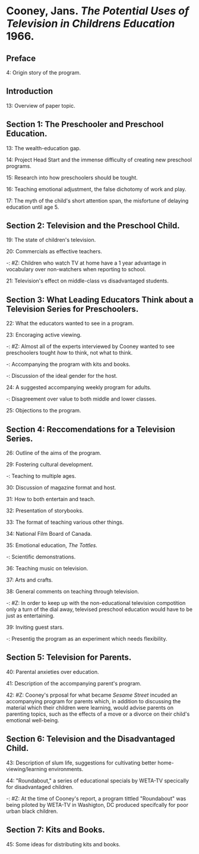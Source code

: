 # Cooney, Jans. _The Potential Uses of Television in Childrens Education_ 1966.  

## Preface  

4: Origin story of the program.  

## Introduction  

13: Overview of paper topic.  

## Section 1: The Preschooler and Preschool Education.  

13: The wealth-education gap.  

14: Project Head Start and the immense difficulty of creating new preschool programs.  

15: Research into how preschoolers should be tought.  

16: Teaching emotional adjustment, the false dichotomy of work and play.  

17: The myth of the child's short attention span, the misfortune of delaying education until age 5.  

## Section 2: Television and the Preschool Child.  

19: The state of children's television.  

20: Commercials as effective teachers.  

-: #Z: Children who watch TV at home have a 1 year advantage in vocabulary over non-watchers when reporting to school.  

21: Television's effect on middle-class vs disadvantaged students.  

## Section 3: What Leading Educators Think about a Television Series for Preschoolers.  

22: What the educators wanted to see in a program.  

23: Encoraging active viewing.  

-: #Z: Almost all of the experts interviewed by Cooney wanted to see preschoolers tought _how_ to think, not what to think.  

-: Accompanying the program with kits and books.  

-: Discussion of the ideal gender for the host.  

24: A suggested accompanying weekly program for adults.  

-: Disagreement over value to both middle and lower classes.  

25: Objections to the program.  

## Section 4: Reccomendations for a Television Series.  

26: Outline of the aims of the program.  

29: Fostering cultural development.  

-: Teaching to multiple ages.  

30: Discussion of magazine format and host.  

31: How to both entertain and teach.  

32: Presentation of storybooks.  

33: The format of teaching various other things.  

34: National Film Board of Canada.  

35: Emotional education, _The Tottles._  

-: Scientific demonstrations.  

36: Teaching music on television.  

37: Arts and crafts.  

38: General comments on teaching through television.  

-: #Z: In order to keep up with the non-educational television compotition only a turn of the dial away, televised preschool education would have to be just as entertaining.  

39: Inviting guest stars.  

-: Presentig the program as an experiment which needs flexibility.  

## Section 5: Television for Parents.  

40: Parental anxieties over education.  

41: Description of the accompanying parent's program.  

42: #Z: Cooney's prposal for what became _Sesame Street_ incuded an accompanying program for parents which, in addition to discussing the material which their children were learning, would advise parents on parenting topics, such as the effects of a move or a divorce on their child's emotional well-being.  

## Section 6: Television and the Disadvantaged Child.  

43: Description of slum life, suggestions for cultivating better home-viewing/learning environments.  

44: "Roundabout," a series of educational specials by WETA-TV specically for disadvantaged children.  

-: #Z: At the time of Cooney's report, a program tittled "Roundabout" was being piloted by WETA-TV in Washigton, DC produced specifcally for poor urban black children.  

## Section 7: Kits and Books.  

45: Some ideas for distributing kits and books.  
